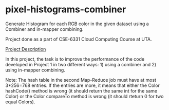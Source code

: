# pixel-histograms-combiner
Generate Histogram for each RGB color in the given dataset using a Combiner and in-mapper combining.

Project done as a part of CSE-6331 Cloud Computing Course at UTA.

<a href="https://lambda.uta.edu/cse6331/spring20/project2.html">Project Description</a>

<p>In this project, the task is to improve the performance of the code developed in Project 1 in two different ways: 1) using a combiner and 2) using in-mapper combining.</p>

<p>Note: The hash table in the second Map-Reduce job must have at most 3*256=768 entries. If the entries are more, it means that either the Color hashCode() method is wrong (it should return the same int for the same Color) or the Color compareTo method is wrong (it should rteturn 0 for two equal Colors).</p>
